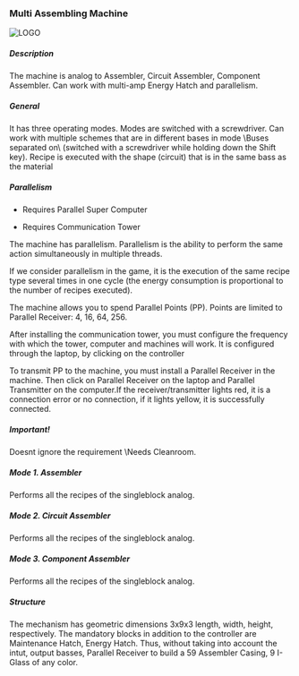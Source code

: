 ### Multi Assembling Machine
![LOGO](https://gtimpact.space/media/gregtech/ParAssembler.png)
##### Description
The machine is analog to Assembler, Circuit Assembler, Component Assembler. Can work with multi-amp Energy Hatch and parallelism.
##### General
It has three operating modes. Modes are switched with a screwdriver. Can work with multiple schemes that are in different bases in mode \Buses separated on\ (switched with a screwdriver while holding down the Shift key). Recipe is executed with the shape (circuit) that is in the same bass as the material
##### Parallelism
- Requires Parallel Super Computer

- Requires Communication Tower
The machine has parallelism. Parallelism is the ability to perform the same action simultaneously in multiple threads.

If we consider parallelism in the game, it is the execution of the same recipe type several times in one cycle (the energy consumption is proportional to the number of recipes executed).

The machine allows you to spend Parallel Points (PP). Points are limited to Parallel Receiver: 4, 16, 64, 256.

After installing the communication tower, you must configure the frequency with which the tower, computer and machines will work. It is configured through the laptop, by clicking on the controller

To transmit PP to the machine, you must install a Parallel Receiver in the machine. Then click on Parallel Receiver on the laptop and Parallel Transmitter on the computer.If the receiver/transmitter lights red, it is a connection error or no connection, if it lights yellow, it is successfully connected.
##### Important!
Doesnt ignore the requirement \Needs Cleanroom\.
##### Mode 1. Assembler
Performs all the recipes of the singleblock analog.
##### Mode 2. Circuit Assembler
Performs all the recipes of the singleblock analog.
##### Mode 3. Component Assembler
Performs all the recipes of the singleblock analog.
##### Structure
The mechanism has geometric dimensions 3x9x3 length, width, height, respectively. The mandatory blocks in addition to the controller are Maintenance Hatch, Energy Hatch. Thus, without taking into account the intut, output basses, Parallel Receiver to build a 59 Assembler Casing, 9 I-Glass of any color.
